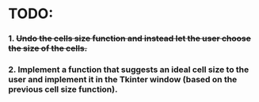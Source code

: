 # TODO:
### 1. ~~Undo the cells size function and instead let the user choose the size of the cells.~~
### 2. Implement a function that suggests an ideal cell size to the user and implement it in the Tkinter window (based on the previous cell size function).